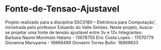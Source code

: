 # Fonte-de-Tensao-Ajustavel
Projeto realizado para a disciplina SSC0180 – Eletrônica para Computação', ministrada pelo professor Eduardo do Valle Simões. Neste projeto, busca-se projetar uma fonte de tensão ajustável entre 3v e 12v
Integrantes:
Barbara Naomi Morimoto Hatano - 13678755
Eric Costa Lopes - 17070779
Giovanna Maruyama - 16869489
Giovanni Torres Bullo- 16869833
